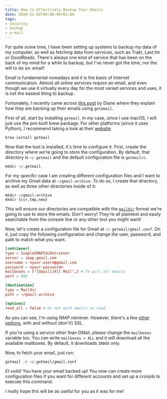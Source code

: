 ```yaml
---
title: How to Effectively Backup Your Emails
date: 2020-11-02T09:00:00+01:00
tags:
- security
- backup
- e-mail
---
```


For quite some time, I have been setting up systems to backup my data of my computer, as well as fetching data from services, such as Trakt, Last.fm or GoodReads. There's always one kind of service that has been on the back of my mind for a while to backup, but I've never got the time, nor the will to do so: email!

<!--more-->

Email is fundamental nowadays and it is the basis of Internet communication. Almost all online services require an email, and even though we use it virtually every day for the most varied services and uses, it is not the easiest thing to backup.

Fortunately, I recently came across [this post](https://www.artemix.org/blog/backing-up-e-mails-from-an-imap-server) by Diane where they explain how they are backing up their emails using `getemail`. 

First of all, start by installing `getmail`. In my case, since I use macOS, I will just use the pre-built brew package. For other platforms (since it uses Python), I recommend taking a look at their [website](http://pyropus.ca/software/getmail/).

```
brew install getmail
```

Now that the tool is installed, it's time to configure it. First, create the directory where we're going to store the configuration. By default, that directory is `~/.getmail` and the default configuration file is `getmailrc`. 

```
mkdir ~/.getmail
```

For my specific case I am creating different configuration files and I want to archive my Gmail data at `~/gmail-archive`. To do so, I create that directory, as well as three other directories inside of it:

```
mkdir ~/gmail-archive
mkdir {cur,tmp,new}
```

This will ensure our directories are compatible with the [`maildir`](https://cr.yp.to/proto/maildir.html) format we're going to use to store the emails. Don't worry! They're all plaintext and easily searchable from the console line or any other tool you might want!

Now, let's create a configuration file for Gmail at `~/.getmail/gmail.conf`. On it, just copy the following configuration and change the user, password, and path to match what you want.

```toml
[retriever]
type = SimpleIMAPSSLRetriever
server = imap.gmail.com
username = <your-user>@gmail.com
password = <your-password>
mailboxes = ("[Gmail]/All Mail",) # To pull all emails
port = 993

[destination]
type = Maildir
path = ~/gmail-archive

[options]
read_all = false # Do not mark emails as read
```

As you can see, I'm using IMAP retriever. However, there's a few [other options](http://pyropus.ca/software/getmail/configuration.html#conf-retriever), with and without (don't!) SSL.

If you're using a service other than GMail, please change the `mailboxes` variable too. You can write `mailboxes = ALL` and it will download all the available mailboxes. By default, it downloads `INBOX` only.

Now, to fetch your email, just run:

```
getmail -r ~/.getmail/gmail.conf
```

*Et voilá!* You have your email backed up! You now can create more configuration files if you want for different accounts and set up a cronjob to execute this command.

I really hope this will be as useful for you as it was for me!

